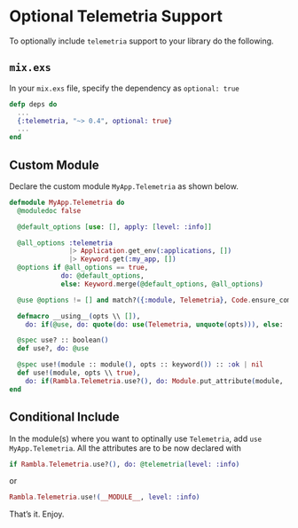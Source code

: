 # Optional Telemetria Support

To optionally include `telemetria` support to your library do the following.

## `mix.exs`

In your `mix.exs` file, specify the dependency as `optional: true`

```elixir
defp deps do
  ...
  {:telemetria, "~> 0.4", optional: true}
  ...
end
```

## Custom Module

Declare the custom module `MyApp.Telemetria` as shown below.

```elixir
defmodule MyApp.Telemetria do
  @moduledoc false

  @default_options [use: [], apply: [level: :info]]

  @all_options :telemetria
               |> Application.get_env(:applications, [])
               |> Keyword.get(:my_app, [])
  @options if @all_options == true,
             do: @default_options,
             else: Keyword.merge(@default_options, @all_options)

  @use @options != [] and match?({:module, Telemetria}, Code.ensure_compiled(Telemetria))

  defmacro __using__(opts \\ []),
    do: if(@use, do: quote(do: use(Telemetria, unquote(opts))), else: :ok)

  @spec use? :: boolean()
  def use?, do: @use

  @spec use!(module :: module(), opts :: keyword()) :: :ok | nil
  def use!(module, opts \\ true),
    do: if(Rambla.Telemetria.use?(), do: Module.put_attribute(module, :telemetria, opts))
end
```

## Conditional Include

In the module(s) where you want to optinally use `Telemetria`, add
`use MyApp.Telemetria`. All the attributes are to be now declared with

```elixir
if Rambla.Telemetria.use?(), do: @telemetria(level: :info)
```

or

```elixir
Rambla.Telemetria.use!(__MODULE__, level: :info)
```

That’s it. Enjoy.
